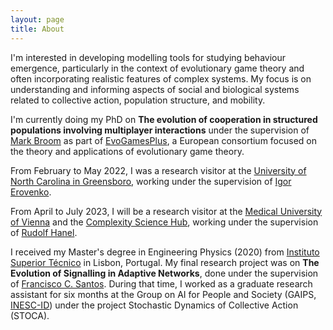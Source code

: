 ```yaml
---
layout: page
title: About
---
```


I'm interested in developing modelling tools for studying behaviour emergence, particularly in the context of evolutionary game theory and often incorporating realistic features of complex systems. My focus is on understanding and informing aspects of social and biological systems related to collective action, population structure, and mobility. 

I'm currently doing my PhD on **The evolution of cooperation in structured populations involving multiplayer interactions** under the supervision of [Mark Broom](http://www.staff.city.ac.uk/mark.broom/index.html) as part of [EvoGamesPlus](https://evogamesplus.eu), a European consortium focused on the theory and applications of evolutionary game theory.
  
From February to May 2022, I was a research visitor at the [University of North Carolina in Greensboro](https://www.uncg.edu), working under the supervision of [Igor Erovenko](https://sites.google.com/uncg.edu/igor/). 

  
From April to July 2023, I will be a research visitor at the [Medical University of Vienna](https://www.meduniwien.ac.at/web/en/) and the [Complexity Science Hub](https://www.csh.ac.at), working under the supervision of [Rudolf Hanel](https://www.csh.ac.at/researcher/rudolf-hanel/).


I received my Master's degree in Engineering Physics (2020) from [Instituto Superior Técnico](https://tecnico.ulisboa.pt/en/) in Lisbon, Portugal. My final research project was on **The Evolution of Signalling in Adaptive Networks**, done under the supervision of [Francisco C. Santos](http://web.ist.utl.pt/franciscocsantos/index.html). During that time, I worked as a graduate research assistant for six months at the Group on AI for People and Society (GAIPS, [INESC-ID](https://www.inesc-id.pt)) under the project Stochastic Dynamics of Collective Action (STOCA).
